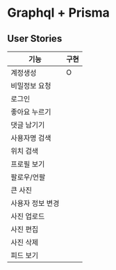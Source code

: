 # Graphql + Prisma


## User Stories

| 기능 | 구현 |
|---|---|
| 계정생성 | O |
| 비밀정보 요청 | | 
| 로그인 | |
| 좋아요 누르기 | |
| 댓글 남기기 | |
| 사용자명 검색 | |
| 위치 검색 | |
| 프로필 보기 | |
| 팔로우/언팔 | |
| 큰 사진 | |
| 사용자 정보 변경 | |
| 사진 업로드 | |
| 사진 편집 | |
| 사진 삭제 | |
| 피드 보기 | |
